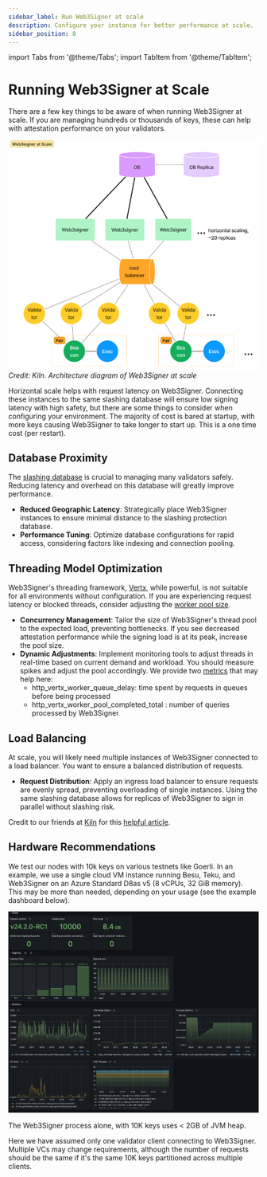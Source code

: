```yaml
---
sidebar_label: Run Web3Signer at scale
description: Configure your instance for better performance at scale.
sidebar_position: 8
---
```


import Tabs from '@theme/Tabs';
import TabItem from '@theme/TabItem';

# Running Web3Signer at Scale

There are a few key things to be aware of when running Web3Signer at scale. If you are managing hundreds or thousands of keys, these can help with attestation performance on your validators. 

![architecture-diagram](../../static/img/transparent_background_diagram.png)*Credit: Kiln. Architecture diagram of Web3Signer at scale*

Horizontal scale helps with request latency on Web3Signer. Connecting these instances to the same slashing database will ensure low signing latency with high safety, but there are some things to consider when configuring your environment. The majority of cost is bared at startup, with more keys causing Web3Signer to take longer to start up. This is a one time cost (per restart).

## Database Proximity

The [slashing database](./configure-slashing-protection.md) is crucial to managing many validators safely. Reducing latency and overhead on this database will greatly improve performance. 

* **Reduced Geographic Latency**: Strategically place Web3Signer instances to ensure minimal distance to the slashing protection database.
* **Performance Tuning**: Optimize database configurations for rapid access, considering factors like indexing and connection pooling.

## Threading Model Optimization

Web3Signer's threading framework, [Vertx](https://vertx.io/docs/vertx-core/java/), while powerful, is not suitable for all environments without configuration. If you are experiencing request latency or blocked threads, consider adjusting the [worker pool size](../reference/cli/options.md#vertx-worker-pool-size).

* **Concurrency Management**: Tailor the size of Web3Signer's thread pool to the expected load, preventing bottlenecks. If you see decreased attestation performance while the signing load is at its peak, increase the pool size.
* **Dynamic Adjustments**: Implement monitoring tools to adjust threads in real-time based on current demand and workload. You should measure spikes and adjust the pool accordingly. We provide two [metrics](./monitor/metrics.md) that may help here: 
    * http_vertx_worker_queue_delay: time spent by requests in queues before being processed
    * http_vertx_worker_pool_completed_total : number of queries processed by Web3Signer

## Load Balancing

At scale, you will likely need multiple instances of Web3Signer connected to a load balancer. You want to ensure a balanced distribution of requests.

* **Request Distribution**: Apply an ingress load balancer to ensure requests are evenly spread, preventing overloading of single instances. Using the same slashing database allows for replicas of Web3Signer to sign in parallel without slashing risk. 

Credit to our friends at [Kiln](https://www.kiln.fi/) for this [helpful article](https://www.kiln.fi/post/learnings-from-running-web3signer-at-scale-on-holesky).

## Hardware Recommendations

We test our nodes with 10k keys on various testnets like Goerli. In an example, we use a single cloud VM instance running Besu, Teku, and Web3Signer on an Azure Standard D8as v5 (8 vCPUs, 32 GiB memory). This may be more than needed, depending on your usage (see the example dashboard below).

![Dashboard for Web3Signer](../../static/img/dashboard_hw.png)

The Web3Signer process alone, with 10K keys uses < 2GB of JVM heap.

Here we have assumed only one validator client connecting to Web3Signer. Multiple VCs may change requirements, although the number of requests should be the same if it's the same 10K keys partitioned across multiple clients.